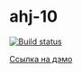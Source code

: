 # ahj-10
[![Build status](https://ci.appveyor.com/api/projects/status/6kep15upfnlponto?svg=true)](https://ci.appveyor.com/project/SergExy/ahj-10)

[Ссылка на дэмо](https://sergexy.github.io/ahj-10/)